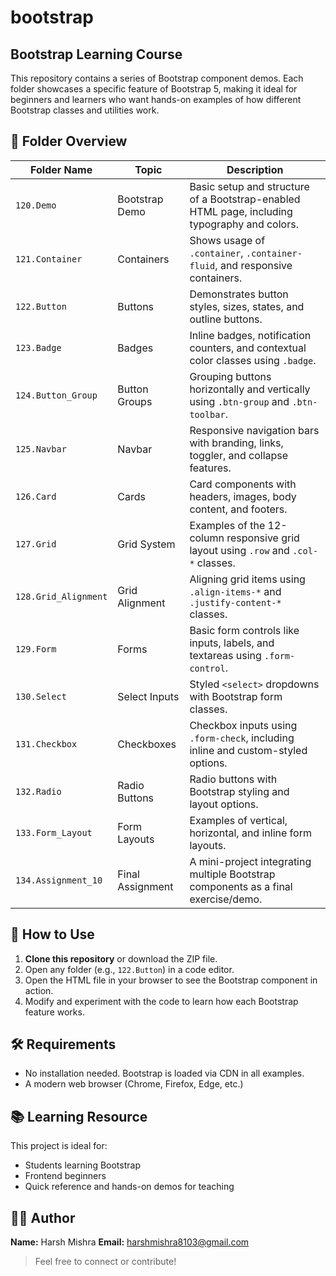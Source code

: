 # bootstrap

## Bootstrap Learning Course

This repository contains a series of Bootstrap component demos. Each folder showcases a specific feature of Bootstrap 5, making it ideal for beginners and learners who want hands-on examples of how different Bootstrap classes and utilities work.


## 📁 Folder Overview

| Folder Name           | Topic               | Description                                                                                   |
|-----------------------|---------------------|-----------------------------------------------------------------------------------------------|
| `120.Demo`            | Bootstrap Demo       | Basic setup and structure of a Bootstrap-enabled HTML page, including typography and colors. |
| `121.Container`       | Containers           | Shows usage of `.container`, `.container-fluid`, and responsive containers.                   |
| `122.Button`          | Buttons              | Demonstrates button styles, sizes, states, and outline buttons.                              |
| `123.Badge`           | Badges               | Inline badges, notification counters, and contextual color classes using `.badge`.           |
| `124.Button_Group`    | Button Groups        | Grouping buttons horizontally and vertically using `.btn-group` and `.btn-toolbar`.          |
| `125.Navbar`          | Navbar               | Responsive navigation bars with branding, links, toggler, and collapse features.             |
| `126.Card`            | Cards                | Card components with headers, images, body content, and footers.                             |
| `127.Grid`            | Grid System          | Examples of the 12-column responsive grid layout using `.row` and `.col-*` classes.          |
| `128.Grid_Alignment`  | Grid Alignment       | Aligning grid items using `.align-items-*` and `.justify-content-*` classes.                 |
| `129.Form`            | Forms                | Basic form controls like inputs, labels, and textareas using `.form-control`.                |
| `130.Select`          | Select Inputs        | Styled `<select>` dropdowns with Bootstrap form classes.                                     |
| `131.Checkbox`        | Checkboxes           | Checkbox inputs using `.form-check`, including inline and custom-styled options.             |
| `132.Radio`           | Radio Buttons        | Radio buttons with Bootstrap styling and layout options.                                     |
| `133.Form_Layout`     | Form Layouts         | Examples of vertical, horizontal, and inline form layouts.                                   |
| `134.Assignment_10`   | Final Assignment     | A mini-project integrating multiple Bootstrap components as a final exercise/demo.           |

## 🚀 How to Use

1. **Clone this repository** or download the ZIP file.
2. Open any folder (e.g., `122.Button`) in a code editor.
3. Open the HTML file in your browser to see the Bootstrap component in action.
4. Modify and experiment with the code to learn how each Bootstrap feature works.

## 🛠 Requirements

- No installation needed. Bootstrap is loaded via CDN in all examples.
- A modern web browser (Chrome, Firefox, Edge, etc.)

## 📚 Learning Resource

This project is ideal for:
- Students learning Bootstrap
- Frontend beginners
- Quick reference and hands-on demos for teaching

## 👨‍💻 Author

**Name:** Harsh Mishra 
**Email:** harshmishra8103@gmail.com

> Feel free to connect or contribute!

